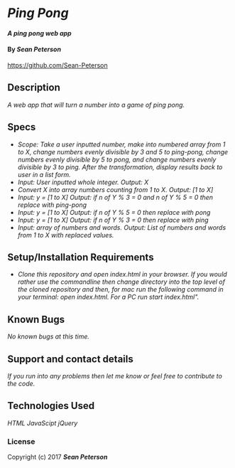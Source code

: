 # _Ping Pong_

#### _A ping pong web app_

#### By _**Sean Peterson**_
https://github.com/Sean-Peterson

## Description

_A web app that will turn a number into a game of ping pong._

## Specs

* _Scope: Take a user inputted number, make into numbered array from 1 to X, change numbers evenly divisible by 3 and 5 to ping-pong, change numbers evenly divisible by 5 to pong, and change numbers evenly divisible by 3 to ping. After the transformation, display results back to user in a list form._
* _Input: User inputted whole integer. Output: X_
* _Convert X into array numbers counting from 1 to X. Output: [1 to X]_
* _Input: y = [1 to X] Output: if n of Y % 3 = 0 and n of Y % 5 = 0 then replace with ping-pong_
* _Input: y = [1 to X] Output: if n of Y % 5 = 0 then replace with pong_
* _Input: y = [1 to X] Output: if n of Y % 3 = 0 then replace with ping_
* _Input: array of numbers and words. Output: List of numbers and words from 1 to X with replaced values._

## Setup/Installation Requirements

* _Clone this repository and open index.html in your browser. If you would rather use the commandline then change directory into the top level of the cloned repository and then, for mac run the following command in your terminal: open index.html. For a PC run start index.html"._

## Known Bugs

_No known bugs at this time._

## Support and contact details

_If you run into any problems then let me know or feel free to contribute to the code._

## Technologies Used

_HTML_
_JavaScipt_
_jQuery_

### License

Copyright (c) 2017 **_Sean Peterson_**
